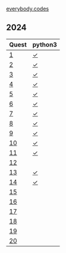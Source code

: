 [everybody.codes](https://everybody.codes)

## 2024

<!-- @BEGIN:Quests@ -->
| Quest | python3 | 
| --- | --- |
|[1](https://everybody.codes/event/2024/quests/1)|[✓](src/main/python/2024_01.py)|
|[2](https://everybody.codes/event/2024/quests/2)|[✓](src/main/python/2024_02.py)|
|[3](https://everybody.codes/event/2024/quests/3)|[✓](src/main/python/2024_03.py)|
|[4](https://everybody.codes/event/2024/quests/4)|[✓](src/main/python/2024_04.py)|
|[5](https://everybody.codes/event/2024/quests/5)|[✓](src/main/python/2024_05.py)|
|[6](https://everybody.codes/event/2024/quests/6)|[✓](src/main/python/2024_06.py)|
|[7](https://everybody.codes/event/2024/quests/7)|[✓](src/main/python/2024_07.py)|
|[8](https://everybody.codes/event/2024/quests/8)|[✓](src/main/python/2024_08.py)|
|[9](https://everybody.codes/event/2024/quests/9)|[✓](src/main/python/2024_09.py)|
|[10](https://everybody.codes/event/2024/quests/10)|[✓](src/main/python/2024_10.py)|
|[11](https://everybody.codes/event/2024/quests/11)|[✓](src/main/python/2024_11.py)|
|[12](https://everybody.codes/event/2024/quests/12)||
|[13](https://everybody.codes/event/2024/quests/13)|[✓](src/main/python/2024_13.py)|
|[14](https://everybody.codes/event/2024/quests/14)|[✓](src/main/python/2024_14.py)|
|[15](https://everybody.codes/event/2024/quests/15)||
|[16](https://everybody.codes/event/2024/quests/16)||
|[17](https://everybody.codes/event/2024/quests/17)||
|[18](https://everybody.codes/event/2024/quests/18)||
|[19](https://everybody.codes/event/2024/quests/19)||
|[20](https://everybody.codes/event/2024/quests/20)||
<!-- @END:Quests@ -->
